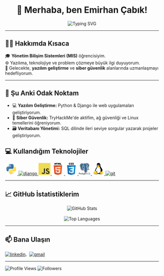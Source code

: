 <h1 align="center">👋 Merhaba, ben Emirhan Çabık!</h1>

<p align="center">
  <img src="https://readme-typing-svg.herokuapp.com?font=Fira+Code&size=22&duration=3000&pause=1000&color=F75C7E&center=true&vCenter=true&width=450&lines=YBS+%F0%9F%93%9A+%C3%B6%C4%9Frencisi;Python+ve+Django+Geli%C5%9Ftirici;Siber+G%C3%BCvenlik+Merakl%C4%B1s%C4%B1;Full+Stack+Yolunda;SQL+ve+Linux+%C3%87al%C4%B1%C5%9Fan%C4%B1" alt="Typing SVG" />
</p>

---

## 🧑‍💻 Hakkımda Kısaca

🎓  **Yönetim Bilişim Sistemleri (MIS)** öğrencisiyim.  
⚙️ Yazılıma, teknolojiye ve problem çözmeye büyük ilgi duyuyorum.  
🚀 Gelecekte, **yazılım geliştirme** ve **siber güvenlik** alanlarında uzmanlaşmayı hedefliyorum.  

---

## 🎯 Şu Anki Odak Noktam

- 💻 **Yazılım Geliştirme:** Python & Django ile web uygulamaları geliştiriyorum.  
- 🔐 **Siber Güvenlik:** TryHackMe'de aktifim, ağ güvenliği ve Linux temellerini öğreniyorum.  
- 🗃️ **Veritabanı Yönetimi:** SQL dilinde ileri seviye sorgular yazarak projeler geliştiriyorum.  



## 💻 Kullandığım Teknolojiler

<p align="left">
  <a href="https://www.python.org" target="_blank" rel="noreferrer">
    <img src="https://raw.githubusercontent.com/devicons/devicon/master/icons/python/python-original.svg" alt="python" width="40" height="40"/>
  </a>
  <a href="https://www.djangoproject.com/" target="_blank" rel="noreferrer">
    <img src="https://cdn.worldvectorlogo.com/logos/django.svg" alt="django" width="40" height="40"/>
  </a>
  <a href="https://developer.mozilla.org/en-US/docs/Web/JavaScript" target="_blank" rel="noreferrer">
    <img src="https://raw.githubusercontent.com/devicons/devicon/master/icons/javascript/javascript-original.svg" alt="javascript" width="40" height="40"/>
  </a>
  <a href="https://www.w3.org/html/" target="_blank" rel="noreferrer">
    <img src="https://raw.githubusercontent.com/devicons/devicon/master/icons/html5/html5-original-wordmark.svg" alt="html5" width="40" height="40"/>
  </a>
  <a href="https://www.w3schools.com/css/" target="_blank" rel="noreferrer">
    <img src="https://raw.githubusercontent.com/devicons/devicon/master/icons/css3/css3-original-wordmark.svg" alt="css3" width="40" height="40"/>
  </a>
  <a href="https://www.postgresql.org" target="_blank" rel="noreferrer">
    <img src="https://raw.githubusercontent.com/devicons/devicon/master/icons/postgresql/postgresql-original-wordmark.svg" alt="postgresql" width="40" height="40"/>
  </a>
  <a href="https://www.linux.org/" target="_blank" rel="noreferrer">
    <img src="https://raw.githubusercontent.com/devicons/devicon/master/icons/linux/linux-original.svg" alt="linux" width="40" height="40"/>
  </a>
  <a href="https://git-scm.com/" target="_blank" rel="noreferrer">
    <img src="https://www.vectorlogo.zone/logos/git-scm/git-scm-icon.svg" alt="git" width="40" height="40"/>
  </a>
</p>

---

## 📈 GitHub İstatistiklerim

<p align="center">
  <img src="https://github-readme-stats.vercel.app/api?username=CabikHub&show_icons=true&theme=tokyonight&include_all_commits=true&count_private=true" alt="GitHub Stats" />
  <br/><br/>
  <img src="https://github-readme-stats.vercel.app/api/top-langs/?username=CabikHub&layout=compact&langs_count=8&theme=tokyonight" alt="Top Languages" />
</p>

---

## 📫 Bana Ulaşın

<p align="left">
  <a href="https://www.linkedin.com/in/emirhan-%C3%A7ab%C4%B1k-652594370/" target="blank">
    <img align="center" src="https://raw.githubusercontent.com/rahuldkjain/github-profile-readme-generator/master/src/images/icons/Social/linked-in-alt.svg" alt="linkedin" height="30" width="40" />
  </a>
  &nbsp;
  <a href="mailto:emirhan.cabik.dev@gmail.com" target="blank">
    <img align="center" src="https://img.icons8.com/color/48/gmail-new.png" alt="gmail" height="30" width="40" />
  </a>
</p>

---

![Profile Views](https://komarev.com/ghpvc/?username=CabikHub&label=Profil+G%C3%B6r%C3%BCnt%C3%BClenme&color=green)
![Followers](https://img.shields.io/github/followers/CabikHub?label=Takip%C3%A7i&style=social)

